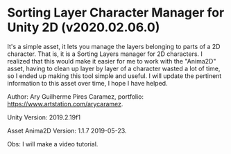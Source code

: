 # Sorting Layer Character Manager for Unity 2D (v2020.02.06.0)

It's a simple asset, it lets you manage the layers belonging to parts of a 2D character. That is, it is a Sorting Layers manager for 2D characters. I realized that this would make it easier for me to work with the "Anima2D" asset, having to clean up layer by layer of a character wasted a lot of time, so I ended up making this tool simple and useful. I will update the pertinent information to this asset over time, I hope I have helped. 

Author: Ary Guilherme Pires Caramez, portfolio: https://www.artstation.com/arycaramez.

Unity Version: 2019.2.19f1

Asset Anima2D Version: 1.1.7 2019-05-23.

Obs: I will make a video tutorial.
